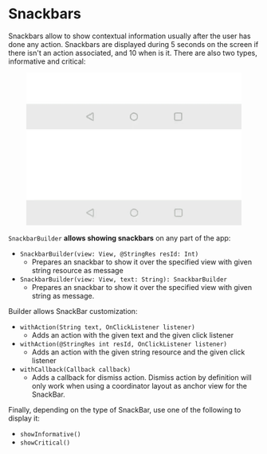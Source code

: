 # Snackbars

Snackbars allow to show contextual information usually after the user has done any action. Snackbars are displayed during 5 seconds on the screen if there isn't an action associated, and 10 when is it. There are also two types, informative and critical:

<p align="center">
    <img src="../../../../../../../../doc/images/snackbars/snackbars_informative.gif">
    <img src="../../../../../../../../doc/images/snackbars/snackbars_critical.gif">
</p>

`SnackbarBuilder` **allows showing snackbars** on any part of the app:
* `SnackbarBuilder(view: View, @StringRes resId: Int)`
  * Prepares an snackbar to show it over the specified view with given string resource as message
* `SnackbarBuilder(view: View, text: String): SnackbarBuilder`
  * Prepares an snackbar to show it over the specified view with given string as message. 

Builder allows SnackBar customization:
* `withAction(String text, OnClickListener listener)`
  * Adds an action with the given text and the given click listener
* `withAction(@StringRes int resId, OnClickListener listener)`
  * Adds an action with the given string resource and the given click listener
* `withCallback(Callback callback)`
  * Adds a callback for dismiss action. Dismiss action by definition will only work when using a coordinator layout as anchor view for the SnackBar.

Finally, depending on the type of SnackBar, use one of the following to display it:
* `showInformative()`
* `showCritical()`
